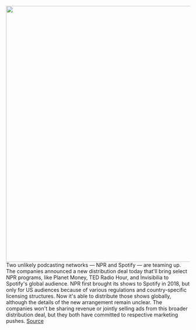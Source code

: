 <img src='https://cdn.vox-cdn.com/thumbor/KrcwZjf0Rs4k3aeC3q7ipCbFp5E=/0x0:2040x1360/1200x800/filters:focal(857x517:1183x843)/cdn.vox-cdn.com/uploads/chorus_image/image/68520659/acastro_180213_1777_0006.0.jpg' width='700px' /><br/>
Two unlikely podcasting networks — NPR and Spotify — are teaming up. The companies announced a new distribution deal today that'll bring select NPR programs, like Planet Money, TED Radio Hour, and Invisibilia to Spotify's global audience. NPR first brought its shows to Spotify in 2018, but only for US audiences because of various regulations and country-specific licensing structures. Now it's able to distribute those shows globally, although the details of the new arrangement remain unclear. The companies won't be sharing revenue or jointly selling ads from this broader distribution deal, but they both have committed to respective marketing pushes.
<a href='https://www.theverge.com/2020/12/16/22176767/npr-spotify-distribution-deal-podcasts-available'> Source <a/>